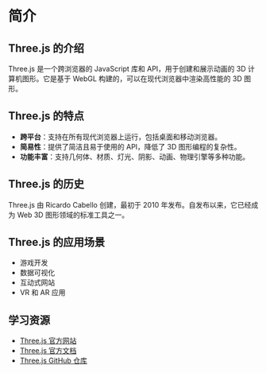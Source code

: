 # 简介

## Three.js 的介绍

Three.js 是一个跨浏览器的 JavaScript 库和 API，用于创建和展示动画的 3D 计算机图形。它是基于 WebGL 构建的，可以在现代浏览器中渲染高性能的 3D 图形。

## Three.js 的特点

- **跨平台**：支持在所有现代浏览器上运行，包括桌面和移动浏览器。
- **简易性**：提供了简洁且易于使用的 API，降低了 3D 图形编程的复杂性。
- **功能丰富**：支持几何体、材质、灯光、阴影、动画、物理引擎等多种功能。

## Three.js 的历史

Three.js 由 Ricardo Cabello 创建，最初于 2010 年发布。自发布以来，它已经成为 Web 3D 图形领域的标准工具之一。

## Three.js 的应用场景

- 游戏开发
- 数据可视化
- 互动式网站
- VR 和 AR 应用

## 学习资源

- [Three.js 官方网站](https://threejs.org/)
- [Three.js 官方文档](https://threejs.org/docs/index.html)
- [Three.js GitHub 仓库](https://github.com/mrdoob/three.js/)
